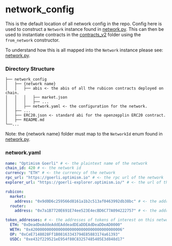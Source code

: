 # network_config

This is the default location of all network config in the repo. Config here is used to construct a `Network` instance
found in [network.py](../rubi/network/network.py). This can then be used to instantiate contracts in the
[contracts_v2](../rubi/contracts_v2) folder using the `from_network` constructor.

To understand how this is all mapped into the `Network` instance please see: [network.py](../rubi/network/network.py).

### Directory Structure

```
├── network_config
│   ├── {network name}
│   │   ├── abis <- the abis of all the rubicon contracts deployed on chain.
│   │   │   ├── market.json
│   │   │   ├── ...
│   │   ├── network.yaml <- the configuration for the network.
│   ├── ...
│   ├── ERC20.json <- standard abi for the openzepplin ERC20 contract.
│   ├── README.md
└──...
```

Note: the {network name} folder must map to the `NetworkId` enum found in [network.py](../rubi/network/network.py).

### network.yaml

```yaml
name: "Optimism Goerli" # <- the plaintext name of the network
chain_id: 420 # <- the network id
currency: "ETH" # <- the currency of the network
rpc_url: "https://goerli.optimism.io" # <- the rpc url of the network
explorer_url: "https://goerli-explorer.optimism.io/" # <- the url of the network explorer

rubicon:
  market:
    address: "0x9d0D6c259566d8161a1b2c513af0463992db38bc" # <- the address of the RubiconMarket.sol contract on this network
  router:
    address: "0x7a1B7720E691E74ee523E4ecBD6C77A094222757" # <- the address of the RubiconRouter.sol contract on this network

token_addresses: # <- the addresses of tokens of interest on this network
  ETH: "0xDeadDeAddeAddEAddeadDEaDDEAdDeaDDeAD0000"
  WETH: "0x4200000000000000000000000000000000000006"
  OP: "0xCeE7148028Ff1B08163343794E85883174a61393"
  USDC: "0xe432f229521eE954f80C83257485405E3d848d17"
```